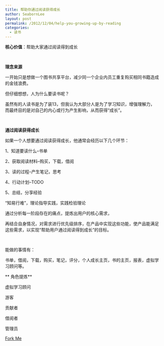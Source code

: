 ```yaml
---
title: 帮助你通过阅读获得成长
author: SeabornLee
layout: post
permalink: /2012/12/04/help-you-growing-up-by-reading
categories:
  - 读书
---
```


**核心价值**：帮助大家通过阅读得到成长

 

**理念来源**

一开始只是想做一个图书共享平台，减少同一个企业内员工重复购买相同书籍造成的金钱浪费。

但仔细想想，人为什么要读书呢？

虽然有的人读书是为了装13，但我认为大部分人是为了学习知识，增强理解力，而最终目的是对自己的内心或行为产生影响，从而获得“成长”。

 

**通过阅读获得成长**

如果一个人想要通过阅读获得成长，他通常会经历以下几个环节：

1、知道要读什么–书单

2、获取阅读材料–购买，下载，借阅

3、读的过程–产生笔记，思考

4、行动计划–TODO

5、总结，分享经验

“知易行难”，理论指导实践，实践检验理论

通过分析每一阶段存在的痛点，提炼出用户的核心需求，

再结合自身情况，对需求进行优先级排序，在产品中实现这些功能，使产品能满足这些需求，以实现“帮助用户通过阅读得到成长”的目标。

 

能做的事情有：

书单，借阅，下载，购买，笔记，评分，个人成长主页，书的主页，报表，虚拟学习顾问等。


** 角色提炼**

虚拟学习顾问

游客

贡献者

借阅者

管理员

[Fork Me][1]

 [1]: https://github.com/hkliya/Book-Sharing-System
